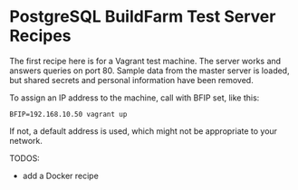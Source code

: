 PostgreSQL BuildFarm Test Server Recipes
========================================

The first recipe here is for a Vagrant test machine. The server works and
answers queries on port 80. Sample data from the master server is loaded,
but shared secrets and personal information have been removed.

To assign an IP address to the machine, call with BFIP set, like this:

```
BFIP=192.168.10.50 vagrant up
```

If not, a default address is used, which might not be appropriate to your
network.

TODOS:

* add a Docker recipe


